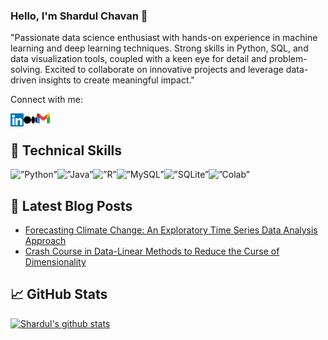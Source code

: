 
### Hello, I'm Shardul Chavan 👋
"Passionate data science enthusiast with hands-on experience in machine learning and deep learning techniques. Strong skills in Python, SQL, and data visualization tools, coupled with a keen eye for detail and problem-solving. Excited to collaborate on innovative projects and leverage data-driven insights to create meaningful impact."


Connect with me:

<a href="https://www.linkedin.com/in/shardulchavan36/"><img align="left" src="https://raw.githubusercontent.com/shardulchavan/shardulchavan/main/Images/linkedin.svg" alt="icon | LinkedIn" width="21px"/></a>

<a href="https://medium.com/@chavan.shardul360"><img align="left" src="https://raw.githubusercontent.com/shardulchavan/shardulchavan/main/Images/medium-icon-svgrepo-com.svg" alt="icon | Medium" width="21px"/></a>

<a href="chavan.shardul360@gmail.com"><img align="left" src="https://raw.githubusercontent.com/shardulchavan/shardulchavan/main/Images/Gmail_icon_(2020).svg" alt="icon | Gmail" width="21px"/></a>
</br>
 
## 💼 Technical Skills
 


<img alt=”Python” src="https://img.shields.io/badge/Python-3776AB?style=for-the-badge&logo=python&logoColor=white"/><img alt=”Java” src="https://img.shields.io/badge/Java-ED8B00?style=for-the-badge&logo=openjdk&logoColor=white"/><img alt=”R” src="https://img.shields.io/badge/R-276DC3?style=for-the-badge&logo=r&logoColor=white"/><img alt=”MySQL” src="https://img.shields.io/badge/MySQL-00000F?style=for-the-badge&logo=mysql&logoColor=white"/><img alt=”SQLite” src="https://img.shields.io/badge/SQLite-07405E?style=for-the-badge&logo=sqlite&logoColor=white"/><img alt=”Colab” src="https://img.shields.io/badge/Colab-F9AB00?style=for-the-badge&logo=googlecolab&color=525252"/>

## 📝 Latest Blog Posts

- [Forecasting Climate Change: An Exploratory Time Series Data Analysis Approach](https://medium.com/@chavan.shardul360/forecasting-climate-change-an-exploratory-time-series-data-analysis-approach-32ccc6ab7421)
- [Crash Course in Data-Linear Methods to Reduce the Curse of Dimensionality](https://medium.com/aiskunks/linear-methods-to-reduce-the-curse-of-dimensionality-data-preprocessing-327ee544d6c4)

## 📈 GitHub Stats 

[![Shardul's github stats](https://github-readme-stats.vercel.app/api?username=shardulchavan)](https://github.com/shardulchavan)



<!--
**shardulchavan/shardulchavan** is a ✨ _special_ ✨ repository because its `README.md` (this file) appears on your GitHub profile.

Here are some ideas to get you started:

- 🔭 I’m currently working on ...
- 🌱 I’m currently learning ...
- 👯 I’m looking to collaborate on ...
- 🤔 I’m looking for help with ...
- 💬 Ask me about ...
- 📫 How to reach me: ...
- 😄 Pronouns: ...
- ⚡ Fun fact: ...
-->
